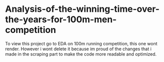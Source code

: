 # Analysis-of-the-winning-time-over-the-years-for-100m-men-competition
To view this project go to EDA on 100m running competition, this one wont render. However i wont delete it because im proud of the changes that i made in the scraping part to make the code more readable and optimized.
